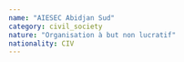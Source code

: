```yaml
---
name: "AIESEC Abidjan Sud"
category: civil_society
nature: "Organisation à but non lucratif"
nationality: CIV
---
```

    